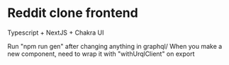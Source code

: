 # Reddit clone frontend

Typescript + NextJS + Chakra UI

Run "npm run gen" after changing anything in graphql/
When you make a new component, need to wrap it with "withUrqlClient" on export
